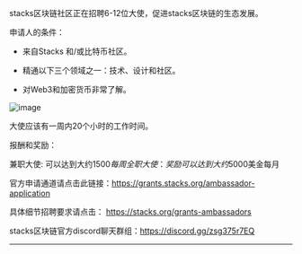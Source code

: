 

stacks区块链社区正在招聘6-12位大使，促进stacks区块链的生态发展。

申请人的条件：

* 来自Stacks 和/或比特币社区。

* 精通以下三个领域之一：技术、设计和社区。

* 对Web3和加密货币非常了解。

![image](https://miro.medium.com/max/1400/1*BxBIBqcUjbOcrHdgZHVSRw.png)

大使应该有一周内20个小时的工作时间。

报酬和奖励：

兼职大使: 可以达到大约$1500每周
全职大使：奖励可以达到大约$5000美金每月

官方申请通道请点击此链接：https://grants.stacks.org/ambassador-application

具体细节招聘要求请点击：
https://stacks.org/grants-ambassadors

stacks区块链官方discord聊天群组：https://discord.gg/zsg375r7EQ



---

